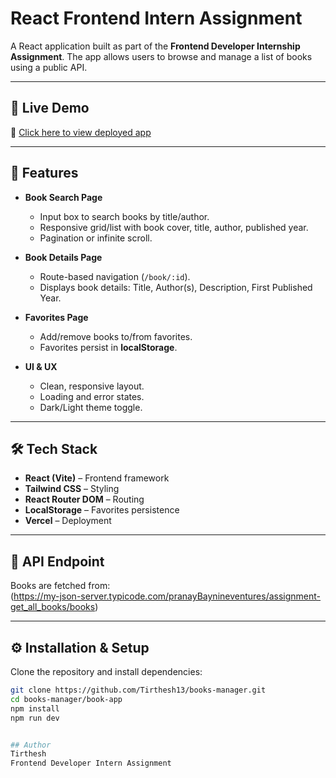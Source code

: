 # React Frontend Intern Assignment  

A React application built as part of the **Frontend Developer Internship Assignment**. The app allows users to browse and manage a list of books using a public API.  

---

## 🚀 Live Demo  
🔗 [Click here to view deployed app](https://books-manager-three.vercel.app/)  

---

## 📌 Features  

- **Book Search Page**  
  - Input box to search books by title/author.  
  - Responsive grid/list with book cover, title, author, published year.  
  - Pagination or infinite scroll.  

- **Book Details Page**  
  - Route-based navigation (`/book/:id`).  
  - Displays book details: Title, Author(s), Description, First Published Year.  

- **Favorites Page**  
  - Add/remove books to/from favorites.  
  - Favorites persist in **localStorage**.  

- **UI & UX**  
  - Clean, responsive layout.  
  - Loading and error states.  
  - Dark/Light theme toggle.  

---

## 🛠️ Tech Stack  

- **React (Vite)** – Frontend framework  
- **Tailwind CSS** – Styling  
- **React Router DOM** – Routing  
- **LocalStorage** – Favorites persistence  
- **Vercel** – Deployment  

---

## 📡 API Endpoint  

Books are fetched from:  
(https://my-json-server.typicode.com/pranayBaynineventures/assignment-get_all_books/books)


---

## ⚙️ Installation & Setup  

Clone the repository and install dependencies:  
```bash
git clone https://github.com/Tirthesh13/books-manager.git
cd books-manager/book-app
npm install
npm run dev


## Author
Tirthesh
Frontend Developer Intern Assignment
